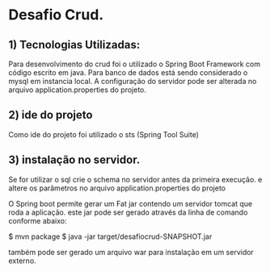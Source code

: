 # Desafio Crud.

## 1) Tecnologias Utilizadas:

Para desenvolvimento do crud foi o utilizado o Spring Boot Framework com código escrito em java.
Para banco de dados está sendo considerado o mysql em instancia local.
A configuração do servidor pode ser alterada no arquivo application.properties do projeto.

## 2) ide do projeto 
Como ide do projeto foi utilizado o sts (Spring Tool Suite)

## 3) instalação no servidor.

Se for utilizar o sql crie o schema no servidor antes da primeira execução.
e altere os parâmetros no arquivo application.properties do projeto

O Spring boot permite gerar um Fat jar contendo um servidor tomcat que roda a aplicação.
este jar pode ser gerado através da linha de comando conforme abaixo:

$ mvn package
$ java -jar target/desafiocrud-SNAPSHOT.jar

também pode ser gerado um arquivo war para instalação em um servidor externo.